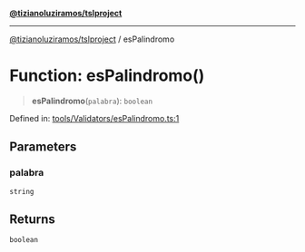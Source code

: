 [**@tizianoluziramos/tslproject**](../README.md)

***

[@tizianoluziramos/tslproject](../globals.md) / esPalindromo

# Function: esPalindromo()

> **esPalindromo**(`palabra`): `boolean`

Defined in: [tools/Validators/esPalindromo.ts:1](https://github.com/tizianoluziramos/TypeScript-Lenguage-Proyect/blob/1a68252d6a31602ecc3346fe4bed87bd01ab43ff/src/tools/Validators/esPalindromo.ts#L1)

## Parameters

### palabra

`string`

## Returns

`boolean`
